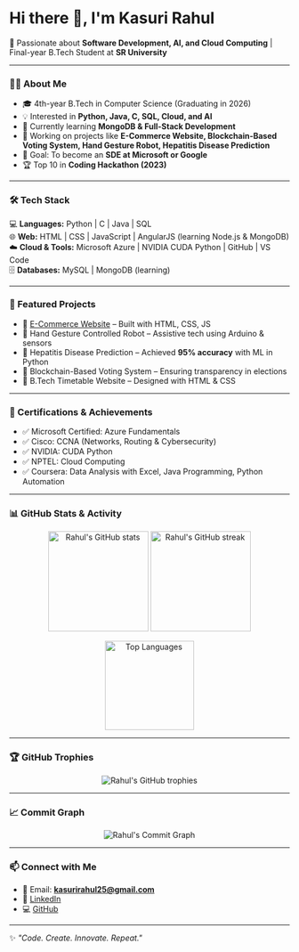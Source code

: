 # Hi there 👋, I'm Kasuri Rahul  

🚀 Passionate about **Software Development, AI, and Cloud Computing** | Final-year B.Tech Student at **SR University**  

---

### 👨‍💻 About Me  
- 🎓 4th-year B.Tech in Computer Science (Graduating in 2026)  
- 💡 Interested in **Python, Java, C, SQL, Cloud, and AI**  
- 🌱 Currently learning **MongoDB & Full-Stack Development**  
- 🔭 Working on projects like **E-Commerce Website, Blockchain-Based Voting System, Hand Gesture Robot, Hepatitis Disease Prediction**  
- 🎯 Goal: To become an **SDE at Microsoft or Google**  
- 🏆 Top 10 in **Coding Hackathon (2023)**  

---

### 🛠️ Tech Stack  
💻 **Languages:** Python | C | Java | SQL  
🌐 **Web:** HTML | CSS | JavaScript | AngularJS (learning Node.js & MongoDB)  
☁️ **Cloud & Tools:** Microsoft Azure | NVIDIA CUDA Python | GitHub | VS Code  
🗄️ **Databases:** MySQL | MongoDB (learning)  

---

### 📂 Featured Projects  
- 🛒 [E-Commerce Website](https://github.com/kasurirahul25/E-Commerce-Website) – Built with HTML, CSS, JS  
- 🤖 Hand Gesture Controlled Robot – Assistive tech using Arduino & sensors  
- 🏥 Hepatitis Disease Prediction – Achieved **95% accuracy** with ML in Python  
- 🔐 Blockchain-Based Voting System – Ensuring transparency in elections  
- 📅 B.Tech Timetable Website – Designed with HTML & CSS  

---

### 🏅 Certifications & Achievements  
- ✅ Microsoft Certified: Azure Fundamentals  
- ✅ Cisco: CCNA (Networks, Routing & Cybersecurity)  
- ✅ NVIDIA: CUDA Python  
- ✅ NPTEL: Cloud Computing  
- ✅ Coursera: Data Analysis with Excel, Java Programming, Python Automation  

---

### 📊 GitHub Stats & Activity  

<p align="center">
  <img src="https://github-readme-stats.vercel.app/api?username=kasurirahul25&show_icons=true&theme=radical" alt="Rahul's GitHub stats" height="180"/>
  <img src="https://github-readme-streak-stats.herokuapp.com/?user=kasurirahul25&theme=radical" alt="Rahul's GitHub streak" height="180"/>
</p>

<p align="center">
  <img src="https://github-readme-stats.vercel.app/api/top-langs/?username=kasurirahul25&layout=compact&theme=radical" alt="Top Languages" height="160"/>
</p>

---

### 🏆 GitHub Trophies  

<p align="center">
  <img src="https://github-profile-trophy.vercel.app/?username=kasurirahul25&theme=radical&no-frame=true&margin-w=15&margin-h=15" alt="Rahul's GitHub trophies"/>
</p>

---

### 📈 Commit Graph  

<p align="center">
  <img src="https://github-readme-activity-graph.vercel.app/graph?username=kasurirahul25&custom_title=Commit%20Activity%20Graph&theme=react-dark&hide_border=true" alt="Rahul's Commit Graph"/>
</p>

---

### 📫 Connect with Me  
- 📧 Email: **kasurirahul25@gmail.com**  
- 💼 [LinkedIn](https://www.linkedin.com/in/kasuri-rahul)  
- 💻 [GitHub](https://github.com/kasurirahul25)  

---

✨ *"Code. Create. Innovate. Repeat."*  

